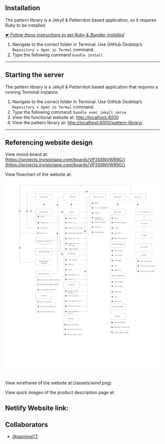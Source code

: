 ## Installation

The pattern library is a Jekyll & Patternbot based application, so it requires Ruby to be installed.

[*☛ Follow these instructions to get Ruby & Bundler installed*](https://learn-the-web.algonquindesign.ca/courses/web-dev-4/install-more-developer-tools/)

1. Navigate to the correct folder in Terminal. Use GitHub Desktop’s `Repository > Open in Termal` command.
2. Type the following command `bundle install`

---

## Starting the server

The pattern library is a Jekyll & Patternbot based application that requires a running Terminal instance.

1. Navigate to the correct folder in Terminal. Use GitHub Desktop’s `Repository > Open in Termal` command.
2. Type the following command: `bundle exec jekyll serve`
3. View the functional website at: [http://localhost:4000](http://localhost:4000)
4. View the pattern library at: [http://localhost:4000/pattern-library/](http://localhost:4000/pattern-library/)

---

## Referencing website design

View mood-board at:[https://projects.invisionapp.com/boards/VP3S6NVWR9G/](https://projects.invisionapp.com/boards/VP3S6NVWR9G/)

View flowchart of the website at: ![](/assets/flowchart.png)

View wireframe of the website at:(/assets/wiref.png)

View quick images of the product description page at:

Netlify Website link:
---

## Collaborators

- [@jasmineCT](https://github.com/jasmineCT)
